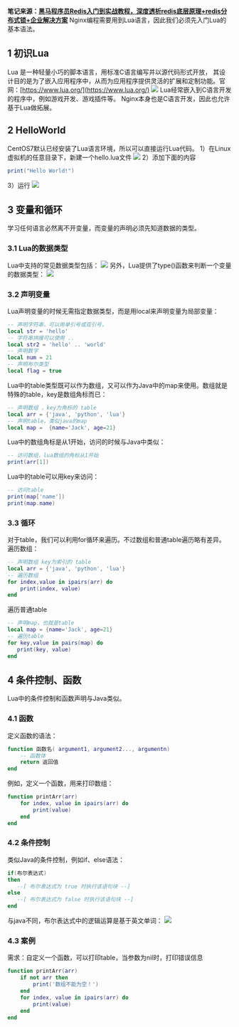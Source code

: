 **笔记来源：**[**黑马程序员Redis入门到实战教程，深度透析redis底层原理+redis分布式锁+企业解决方案**](https://www.bilibili.com/video/BV1cr4y1671t/?spm_id_from=333.337.search-card.all.click&vd_source=e8046ccbdc793e09a75eb61fe8e84a30)
Nginx编程需要用到Lua语言，因此我们必须先入门Lua的基本语法。
## 1 初识Lua
Lua 是一种轻量小巧的脚本语言，用标准C语言编写并以源代码形式开放， 其设计目的是为了嵌入应用程序中，从而为应用程序提供灵活的扩展和定制功能。官网：[https://www.lua.org/](https://www.lua.org/)
![](https://cdn.nlark.com/yuque/0/2022/png/22334924/1665042309102-5b02d70e-becd-4955-9c24-91c8367e8c80.png#averageHue=%23f9f9f9&clientId=ud93c4645-373a-4&id=R3Kas&originHeight=387&originWidth=1123&originalType=binary&ratio=1&rotation=0&showTitle=false&status=done&style=none&taskId=u8268b769-550a-404d-a8a6-67024e71e51&title=)
Lua经常嵌入到C语言开发的程序中，例如游戏开发、游戏插件等。
Nginx本身也是C语言开发，因此也允许基于Lua做拓展。
## 2 HelloWorld
CentOS7默认已经安装了Lua语言环境，所以可以直接运行Lua代码。
1）在Linux虚拟机的任意目录下，新建一个hello.lua文件
![](https://cdn.nlark.com/yuque/0/2022/png/22334924/1665042308292-b4cdccf9-2499-44f5-891f-eff7ef170d57.png#averageHue=%23b6d6ad&clientId=ud93c4645-373a-4&id=e5otD&originHeight=98&originWidth=683&originalType=binary&ratio=1&rotation=0&showTitle=false&status=done&style=none&taskId=u87391342-e6b5-4bfd-8d03-0b1675f4fcc&title=)
2）添加下面的内容
```lua
print("Hello World!")
```
3）运行
![](https://cdn.nlark.com/yuque/0/2022/png/22334924/1665042308290-f13f3d14-614f-4867-ae6e-d326746eaa74.png#averageHue=%23a5c7a6&clientId=ud93c4645-373a-4&id=b1TAQ&originHeight=100&originWidth=678&originalType=binary&ratio=1&rotation=0&showTitle=false&status=done&style=none&taskId=uba31e35c-fc36-4a81-afda-b33db9ccfc6&title=)
## 3 变量和循环
学习任何语言必然离不开变量，而变量的声明必须先知道数据的类型。
### 3.1 Lua的数据类型
Lua中支持的常见数据类型包括：
![](https://cdn.nlark.com/yuque/0/2022/png/22334924/1665042308491-5990029e-73c4-4611-8b43-a7758630e354.png#averageHue=%23f0eeea&clientId=ud93c4645-373a-4&id=dJHIJ&originHeight=471&originWidth=1509&originalType=binary&ratio=1&rotation=0&showTitle=false&status=done&style=none&taskId=ubff9bc52-f396-4c68-974e-4fa68f185b6&title=)
另外，Lua提供了type()函数来判断一个变量的数据类型：
![](https://cdn.nlark.com/yuque/0/2022/png/22334924/1665042308337-2037f6f2-4cf2-4131-a884-9fa032c57bc6.png#averageHue=%23cefafa&clientId=ud93c4645-373a-4&id=uWHyy&originHeight=166&originWidth=596&originalType=binary&ratio=1&rotation=0&showTitle=false&status=done&style=none&taskId=u7381398d-f121-425f-8fe7-e1b6ac98bf7&title=) 
### 3.2 声明变量
Lua声明变量的时候无需指定数据类型，而是用local来声明变量为局部变量：
```lua
-- 声明字符串，可以用单引号或双引号，
local str = 'hello'
-- 字符串拼接可以使用 ..
local str2 = 'hello' .. 'world'
-- 声明数字
local num = 21
-- 声明布尔类型
local flag = true
```
Lua中的table类型既可以作为数组，又可以作为Java中的map来使用。数组就是特殊的table，key是数组角标而已：
```lua
-- 声明数组 ，key为角标的 table
local arr = {'java', 'python', 'lua'}
-- 声明table，类似java的map
local map =  {name='Jack', age=21}
```

Lua中的数组角标是从1开始，访问的时候与Java中类似：
```lua
-- 访问数组，lua数组的角标从1开始
print(arr[1])
```

Lua中的table可以用key来访问：
```lua
-- 访问table
print(map['name'])
print(map.name)
```
### 3.3 循环
对于table，我们可以利用for循环来遍历。不过数组和普通table遍历略有差异。
遍历数组：
```lua
-- 声明数组 key为索引的 table
local arr = {'java', 'python', 'lua'}
-- 遍历数组
for index,value in ipairs(arr) do
    print(index, value) 
end
```

遍历普通table
```lua
-- 声明map，也就是table
local map = {name='Jack', age=21}
-- 遍历table
for key,value in pairs(map) do
   print(key, value) 
end
```
## 4 条件控制、函数
Lua中的条件控制和函数声明与Java类似。
### 4.1 函数
定义函数的语法：
```lua
function 函数名( argument1, argument2..., argumentn)
    -- 函数体
    return 返回值
end
```

例如，定义一个函数，用来打印数组：
```lua
function printArr(arr)
    for index, value in ipairs(arr) do
        print(value)
    end
end
```

### 4.2 条件控制
类似Java的条件控制，例如if、else语法：
```lua
if(布尔表达式)
then
   --[ 布尔表达式为 true 时执行该语句块 --]
else
   --[ 布尔表达式为 false 时执行该语句块 --]
end
```
与java不同，布尔表达式中的逻辑运算是基于英文单词：
![](https://cdn.nlark.com/yuque/0/2022/png/22334924/1665042308741-2d93f6fe-5dc1-4ba8-8342-8652274c274f.png#averageHue=%23cfcfce&clientId=ud93c4645-373a-4&id=NVLeo&originHeight=317&originWidth=1481&originalType=binary&ratio=1&rotation=0&showTitle=false&status=done&style=none&taskId=u905bd270-0462-43d0-835e-3ad6ae51472&title=)
### 4.3 案例
需求：自定义一个函数，可以打印table，当参数为nil时，打印错误信息
```lua
function printArr(arr)
    if not arr then
        print('数组不能为空！')
    end
    for index, value in ipairs(arr) do
        print(value)
    end
end
```

